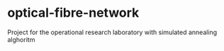 # optical-fibre-network

Project for the operational research laboratory with simulated annealing alghoritm
